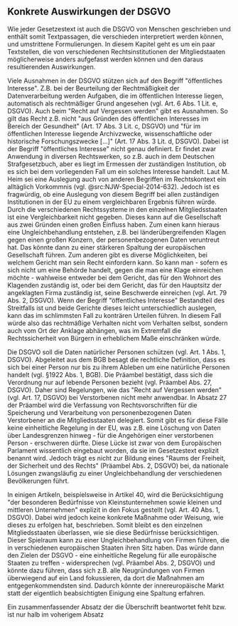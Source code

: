 ## Konkrete Auswirkungen der DSGVO

Wie jeder Gesetzestext ist auch die DSGVO von Menschen geschrieben und enthält somit Textpassagen, die verschieden interpretiert werden können, und umstrittene Formulierungen. In diesem Kapitel geht es um ein paar Textstellen, die von verschiedenen Rechtsinstitutionen der Mitgliedstaaten möglicherweise anders aufgefasst werden können und den daraus resultierenden Auswirkungen.

Viele Ausnahmen in der DSGVO stützen sich auf den Begriff "öffentliches Interesse". Z.B. bei der Beurteilung der Rechtmäßigkeit der Datenverarbeitung werden Aufgaben, die im öffentlichen Interesse liegen, automatisch als rechtmäßiger Grund angesehen (vgl. Art. 6 Abs. 1 Lit. e, DSGVO). Auch beim "Recht auf Vergessen werden" gibt es Ausnahmen. So gilt das Recht z.B. nicht "aus Gründen des öffentlichen Interesses im Bereich der Gesundheit" (Art. 17 Abs. 3 Lit. c, DSGVO) und "für im öffentlichen Interesse liegende Archivzwecke, wissenschaftliche oder historische Forschungszwecke [...]" (Art. 17 Abs. 3 Lit. d, DSGVO). Dabei ist der Begriff "öffentliches Interesse" nicht genau definiert. Er findet zwar Anwendung in diversen Rechtswerken, so z.B. auch in dem Deutschen Strafgesetzbuch, aber es liegt im Ermessen der zuständigen Institution, ob es sich bei dem vorliegenden Fall um ein solches Interesse handelt. Laut M. Heim sei eine Auslegung auch von anderen Begriffen im Rechtskontext ein alltäglich Vorkommnis (vgl. @src:NJW-Special-2014-632). Jedoch ist es fragwürdig, ob eine Auslegung von diesem Begriff bei allen zuständigen Institutionen in der EU zu einem vergleichbaren Ergebnis führen würde. Durch die verschiedenen Rechtssysteme in den einzelnen Mitgliedsstaaten ist eine Vergleichbarkeit nicht gegeben. Dieses kann auf die Gesellschaft aus zwei Gründen einen großen Einfluss haben. Zum einen kann hieraus eine Ungleichbehandlung entstehen, z.B. bei länderübergreifenden Klagen gegen einen großen Konzern, der personenbezogenen Daten veruntreut hat. Das könnte dann zu einer stärkeren Spaltung der europäischen Gesellschaft führen. Zum anderen gibt es diverse Möglichkeiten, bei welchem Gericht man sein Recht einfordern kann. So kann man - sofern es sich nicht um eine Behörde handelt, gegen die man eine Klage einreichen möchte - wahlweise entweder bei dem Gericht, das für den Wohnort des Klagenden zuständig ist, oder bei dem Gericht, das für den Hauptsitz der angeklagten Firma zuständig ist, seine Beschwerde einreichen (vgl. Art. 79 Abs. 2, DSGVO). Wenn der Begriff "öffentliches Interesse" Bestandteil des Streitfalls ist und beide Gerichte dieses leicht unterschiedlich auslegen, kann das im schlimmsten Fall zu konträren Urteilen führen. In diesem Fall würde also das rechtmäßige Verhalten nicht vom Verhalten selbst, sondern auch vom Ort der Anklage abhängen, was im Extremfall die Rechtssicherheit von Bürgern in erheblichem Maße einschränken würde.

Die DSGVO soll die Daten natürlicher Personen schützen (vgl. Art. 1 Abs. 1, DSGVO). Abgeleitet aus dem BGB besagt die rechtliche Definition, dass es sich bei einer Person nur bis zu ihrem Ableben um eine natürliche Personen handelt (vgl. §1922 Abs. 1, BGB). Die Präambel bestätigt, dass sich die Verordnung nur auf lebende Personen bezieht (vgl. Präambel Abs. 27, DSGVO). Daher sind Regelungen, wie das "Recht auf Vergessen werden" (vgl. Art. 17, DSGVO) bei Verstorbenen nicht mehr anwendbar. In Absatz 27 der Präambel wird die Verfassung von Rechtsvorschriften für die Speicherung und Verarbeitung von personenbezogenen Daten Verstorbener an die Mitgliedsstaaten delegiert. Somit gibt es für diese Fälle keine einheitliche Regelung in der EU, was z.B. eine Löschung von Daten über Landesgrenzen hinweg - für die Angehörigen einer verstorbenen Person - erschweren dürfte. Diese Lücke ist zwar von dem Europäischen Parlament wissentlich eingebaut worden, da sie im Gesetzestext explizit benannt wird. Jedoch trägt es nicht zur Bildung eines "Raums der Freiheit, der Sicherheit und des Rechts" (Präambel Abs. 2, DSGVO) bei, da nationale Lösungen zwangsläufig zu einer Ungleichbehandlung der verschiedenen Bevölkerungen führt.

In einigen Artikeln, beispielsweise in Artikel 40, wird die Berücksichtigung "der besonderen Bedürfnisse von Kleinstunternehmen sowie kleinen und mittleren Unternehmen" explizit in den Fokus gestellt (vgl. Art. 40 Abs. 1, DSGVO). Dabei wird jedoch keine konkrete Maßnahme oder Weisung, wie dieses zu erfolgen hat, beschrieben. Somit bleibt es den einzelnen Mitgliedsstaaten überlassen, wie sie diese Bedürfnisse berücksichtigen. Dieser Spielraum kann zu einer Ungleichbehandlung von Firmen führen, die in verschiedenen europäischen Staaten ihren Sitz haben. Das würde dann den Zielen der DSGVO - eine einheitliche Regelung für alle europäische Staaten zu treffen - widersprechen (vgl. Präambel Abs. 2, DSGVO) und könnte dazu führen, dass sich z.B. alle Neugründungen von Firmen überwiegend auf ein Land fokussieren, da dort die Maßnahmen am entgegenkommendsten sind. Dadurch könnte der innereuropäische Markt statt der eigentlich beabsichtigten Einigung eine Spaltung erfahren.

Ein zusammenfassender Absatz der die Überschrift beantwortet fehlt bzw. ist nur halb im voherigem Absatz
